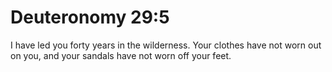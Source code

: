 # Deuteronomy 29:5

I have led you forty years in the wilderness. Your clothes have not worn out on you, and your sandals have not worn off your feet.
